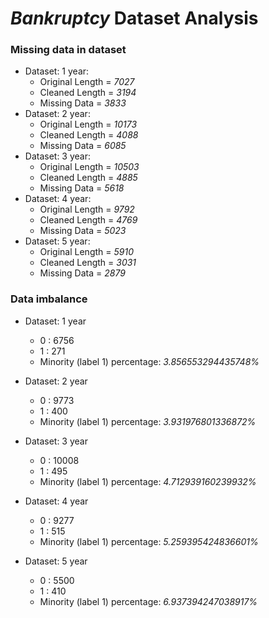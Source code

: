 # *Bankruptcy* Dataset Analysis

### Missing data in dataset

- Dataset: 1 year: 
    - Original Length = *7027* 	
    - Cleaned Length = *3194*	
    - Missing Data = *3833*
- Dataset: 2 year: 
    - Original Length = *10173* 	
    - Cleaned Length = *4088* 	
    - Missing Data = *6085*
- Dataset: 3 year: 
    - Original Length = *10503* 	
    - Cleaned Length = *4885*
    - Missing Data = *5618*
- Dataset: 4 year: 
    - Original Length = *9792* 	
    - Cleaned Length = *4769* 	
    - Missing Data = *5023*
- Dataset: 5 year: 
    - Original Length = *5910* 	
    - Cleaned Length = *3031* 	
    - Missing Data = *2879*

### Data imbalance

- Dataset: 1 year
    - 0 :  6756
    - 1 :  271
    - Minority (label 1) percentage: *3.856553294435748%*

- Dataset: 2 year
    - 0 :   9773
    - 1 :   400
    - Minority (label 1) percentage: *3.931976801336872%*

- Dataset: 3 year
    - 0 :   10008
    - 1 :   495
    - Minority (label 1) percentage: *4.712939160239932%*

- Dataset: 4 year
    - 0 :   9277
    - 1 :   515
    - Minority (label 1) percentage: *5.259395424836601%*

- Dataset: 5 year
    - 0 :   5500
    - 1 :   410
    - Minority (label 1) percentage: *6.937394247038917%*
